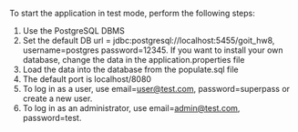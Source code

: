 To start the application in test mode, perform the following steps:
1. Use the PostgreSQL DBMS
2. Set the default DB url = jdbc:postgresql://localhost:5455/goit_hw8, username=postgres
   password=12345. If you want to install your own database, change the data in the application.properties file
3. Load the data into the database from the populate.sql file
4. The default port is localhost/8080
5. To log in as a user, use email=user@test.com, password=superpass or create a new user.
6. To log in as an administrator, use email=admin@test.com, password=test.